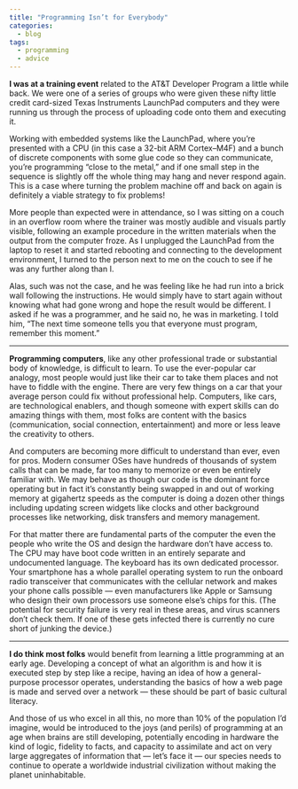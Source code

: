 ```yaml
---
title: "Programming Isn’t for Everybody"
categories:
  - blog
tags: 
  - programming
  - advice
---
```



**I was at a training event** related to the AT&T Developer Program a little while back. We were one of a series of groups who were given these nifty little credit card-sized Texas Instruments LaunchPad computers and they were running us through the process of uploading code onto them and executing it.

Working with embedded systems like the LaunchPad, where you’re presented with a CPU (in this case a 32-bit ARM Cortex–M4F) and a bunch of discrete components with some glue code so they can communicate, you’re programming “close to the metal,” and if one small step in the sequence is slightly off the whole thing may hang and never respond again. This is a case where turning the problem machine off and back on again is definitely a viable strategy to fix problems!

More people than expected were in attendance, so I was sitting on a couch in an overflow room where the trainer was mostly audible and visuals partly visible, following an example procedure in the written materials when the output from the computer froze. As I unplugged the LaunchPad from the laptop to reset it and started rebooting and connecting to the development environment, I turned to the person next to me on the couch to see if he was any further along than I.

Alas, such was not the case, and he was feeling like he had run into a brick wall following the instructions. He would simply have to start again without knowing what had gone wrong and hope the result would be different. I asked if he was a programmer, and he said no, he was in marketing. I told him, “The next time someone tells you that everyone must program, remember this moment.”

- - -

**Programming computers**, like any other professional trade or substantial body of knowledge, is difficult to learn. To use the ever-popular car analogy, most people would just like their car to take them places and not have to fiddle with the engine. There are very few things on a car that your average person could fix without professional help. Computers, like cars, are technological enablers, and though someone with expert skills can do amazing things with them, most folks are content with the basics (communication, social connection, entertainment) and more or less leave the creativity to others.

And computers are becoming more difficult to understand than ever, even for pros. Modern consumer OSes have hundreds of thousands of system calls that can be made, far too many to memorize or even be entirely familiar with. We may behave as though our code is the dominant force operating but in fact it’s constantly being swapped in and out of working memory at gigahertz speeds as the computer is doing a dozen other things including updating screen widgets like clocks and other background processes like networking, disk transfers and memory management.

For that matter there are fundamental parts of the computer the even the people who write the OS and design the hardware don’t have access to. The CPU may have boot code written in an entirely separate and undocumented language. The keyboard has its own dedicated processor. Your smartphone has a whole parallel operating system to run the onboard radio transceiver that communicates with the cellular network and makes your phone calls possible — even manufacturers like Apple or Samsung who design their own processors use someone else’s chips for this. (The potential for security failure is very real in these areas, and virus scanners don’t check them. If one of these gets infected there is currently no cure short of junking the device.)

- - -

**I do think most folks** would benefit from learning a little programming at an early age. Developing a concept of what an algorithm is and how it is executed step by step like a recipe, having an idea of how a general-purpose processor operates, understanding the basics of how a web page is made and served over a network — these should be part of basic cultural literacy.

And those of us who excel in all this, no more than 10% of the population I’d imagine, would be introduced to the joys (and perils) of programming at an age when brains are still developing, potentially encoding in hardware the kind of logic, fidelity to facts, and capacity to assimilate and act on very large aggregates of information that — let’s face it — our species needs to continue to operate a worldwide industrial civilization without making the planet uninhabitable.

